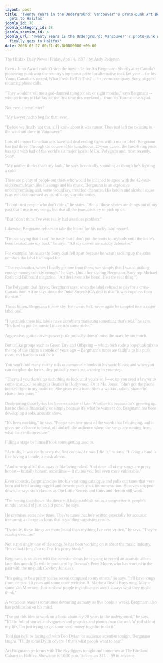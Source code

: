 ```yaml
---
layout: post
title: 'Twenty Years in the Underground: Vancouver''s proto-punk Art Bergmann finally
  gets to Halifax'
joomla_id: 70
joomla_category_id: 38
joomla_section_id: 4
joomla_url: 'Twenty Years in the Underground: Vancouver''s proto-punk Art Bergmann
  finally gets to Halifax'
date: 2008-05-27 00:21:49.000000000 +00:00
---
```

<span style="color: #c0c0c0"><span style="font-family: 'book antiqua', palatino">The Halifax Daily News / Friday, April 4, 1997 / by Andy Pedersen<br /><br />Even a Juno Award couldn't stop the inevitable for Art Bergmann. Shortly after Canada's pioneering punk won the country's top music prize for alternative rock last year -- for his Young Canadians record, What Fresh Hell Is This? -- his record company, Sony, stopped returning phone calls.<br /><br />&quot;They wouldn't tell me a god-damned thing for six or eight months,'' says Bergmann -- who performs in Halifax for the first time this weekend -- from his Toronto crash-pad.<br /><br />Not even a terse letter?<br /><br />&quot;My lawyer had to beg for that, even.<br /><br />&quot;Before we finally got that, all I knew about it was rumor. They just left me twisting in the wind out there in Vancouver.''<br /><br />Lots of famous Canadian acts have had deal-ending fights with a major label. Bergmann has had three. Through the course of his tumultuous, 20-year career, the hard-living punk has split with half of the world's six major labels: MCA, Polygram and, most recently, Sony.<br /><br />&quot;My mother thinks that's my fault,'' he says laconically, sounding as though he's fighting a cold.<br /><br />There are plenty of people out there who would be inclined to agree with the 42-year-old's mom. Much like his songs and his music, Bergmann is an explosive, uncompromising and, some would say, troubled character. His heroin and alcohol abuse is as well-documented as his offstage, vitriolic antics.<br /><br />&quot;I don't trust people who don't drink,'' he states. &quot;But all those stories are things out of my past that I use in my songs, but that all the journalists try to pick up on.<br /><br />&quot;But I don't think I've ever really had a serious problem.''<br /><br />Likewise, Bergmann refuses to take the blame for his rocky label record.<br /><br />&quot;I'm not saying that I can't be nasty, but I don't put the boots to anybody until the knife's been twisted into my back,'' he says. &quot;All my moves are strictly defensive.''<br /><br />For example, he insists the Sony deal fell apart because he wasn't racking up the sales numbers the label had hoped for.<br /><br />&quot;The explanation, when I finally got one from them, was simply that I wasn't making enough money quickly enough,'' he says. (Just after signing Bergmann, Sony rep Michael Roth told Billboard magazine, &quot;Art deserves to be heard. He's the real thing.'')<br /><br />The Polygram deal frayed, Bergmann says, when the label refused to pay for a cross-Canada tour. All he says about the Duke Street/MCA deal is that &quot;it was hopeless from the start.''<br /><br />Thrice bitten, Bergmann is now shy. He swears he'll never again be tempted into a major-label deal.<br /><br />&quot;I just think these big labels have a problem marketing something that's real,'' he says. &quot;It's hard to put the music I make into some niche.''<br /><br />Aggressive, guitar-driven power punk probably doesn't miss the mark by too much.<br /><br />But unlike groups such as Green Day and Offspring -- which both rode a pop/punk mix to the top of the charts a couple of years ago -- Bergmann's tunes are faithful to his punk roots, and harder to sell for it.<br /><br />You won't find many catchy riffs or memorable hooks in his sonic blasts; and when you can decipher the lyrics, they probably won't put a spring in your step.<br /><br />&quot;They tell you there's no such thing as luck until you're so f---ed up you need a lawyer to come unstuck,'' he sings in Beatles in Hollywood. Or in Ms. Jones: &quot;She's got the phone hooked right in my mainline. She gives me a loan. She's a walkin', talkin', shatterin', chatter-box jones.''<br /><br />Deciphering those lyrics has become easier of late. Whether it's because he's growing up, has no choice financially, or simply because it's what he wants to do, Bergmann has been developing a solo, acoustic show.<br /><br />&quot;It's been working,'' he says. &quot;People can hear most of the words that I'm singing, and it gives me a chance to break off and tell the audience where the songs are coming from, what their influences are.''<br /><br />Filling a stage by himself took some getting used to.<br /><br />&quot;Actually, it was really scary the first couple of times I did it,'' he says. &quot;Having a band is like having a facade, a mask almost.<br /><br />&quot;And to strip all of that away is like being naked. And since all of my songs are pretty honest -- brutally honest, sometimes -- it makes you feel even more vulnerable.''<br /><br />Even acoustic, Bergmann dips into his vast song catalogue and pulls out tunes that were born and bred among ragged and frenetic punk-rock instrumentation. But even stripped down, he says such classics as Our Little Secrets and Guns and Heroin still work.<br /><br />&quot;I'm hoping that shows like these will help establish me as a songwriter in people's minds, instead of just an old punk,'' he says.<br /><br />He promises some new tunes. They're tunes that he's written especially for acoustic treatment; a change in focus that is yielding surprising results.<br /><br />&quot;Lyrically, these things are more brutal than anything I've ever written,'' he says. &quot;They're scaring even me.''<br /><br />Not surprisingly, one of the songs he has been working on is about the music industry. &quot;It's called Hung Out to Dry. It's pretty bleak.''<br /><br />Bergmann is so taken with the acoustic shows he is going to record an acoustic album later this month. (It will be produced by Toronto's Peter Moore, who has worked in the past with the un-punk Cowboy Junkies).<br /><br />&quot;It's going to be a pretty sparse record compared to my others,'' he says. &quot;It'll have songs from the past 10 years and some other weird stuff. Maybe a Beach Boys song. Maybe some Van Morrison. Just to show people my influences aren't always what they might think.''<br /><br />A voracious reader (sometimes devouring as many as five books a week), Bergmann also has publication on his mind.<br /><br />&quot;I've got this idea to work on a book about my 20 years in the underground,'' he says. &quot;It'll be full of stories and vignettes and graphics and photos from the rock 'n' roll side of my life. I'm just trying to get some seed money together to do it.''<br /><br />Told that he'll be facing off with Bob Dylan for audience attention tonight, Bergmann laughs. &quot;I'll do some Dylan covers if that's what people want to hear.''<br /><br />Art Bergmann performs with The Skydiggers tonight and tomorrow at The Birdland Cabaret in Halifax. Showtime is 10:30 p.m. Tickets are $11 -- $9 in advance.<br /></span></span>
